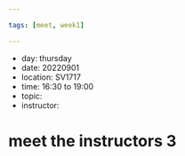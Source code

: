 ```yaml
---

tags: [meet, week1]

---
```


* day: thursday
* date: 20220901
* location: SV1717
* time: 16:30 to 19:00
* topic: 
* instructor: 

# meet the instructors 3
## 
